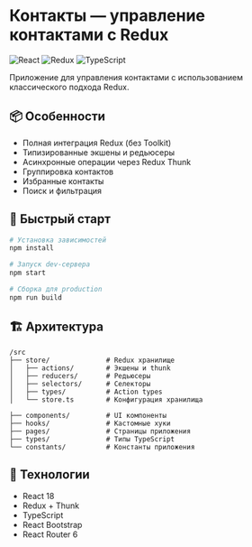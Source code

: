 # Контакты — управление контактами с Redux

![React](https://img.shields.io/badge/React-18.2-blue)
![Redux](https://img.shields.io/badge/Redux-5.0-purple)
![TypeScript](https://img.shields.io/badge/TypeScript-4.9-blue)

Приложение для управления контактами с использованием классического подхода Redux.

## 📦 Особенности

- Полная интеграция Redux (без Toolkit)
- Типизированные экшены и редьюсеры
- Асинхронные операции через Redux Thunk
- Группировка контактов
- Избранные контакты
- Поиск и фильтрация

## 🚀 Быстрый старт

```bash
# Установка зависимостей
npm install

# Запуск dev-сервера
npm start

# Сборка для production
npm run build
```

## 🏗️ Архитектура

```
/src
├── store/              # Redux хранилище
│   ├── actions/        # Экшены и thunk
│   ├── reducers/       # Редьюсеры
│   ├── selectors/      # Селекторы
│   ├── types/          # Action types
│   └── store.ts        # Конфигурация хранилища

├── components/         # UI компоненты
├── hooks/              # Кастомные хуки
├── pages/              # Страницы приложения
├── types/              # Типы TypeScript
└── constants/          # Константы приложения
```

## 🔧 Технологии

- React 18
- Redux + Thunk
- TypeScript
- React Bootstrap
- React Router 6
